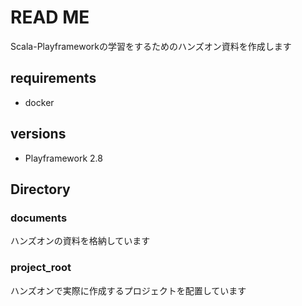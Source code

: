 # READ ME

Scala-Playframeworkの学習をするためのハンズオン資料を作成します

## requirements
- docker

## versions
- Playframework 2.8

## Directory
### documents
ハンズオンの資料を格納しています

### project_root
ハンズオンで実際に作成するプロジェクトを配置しています
